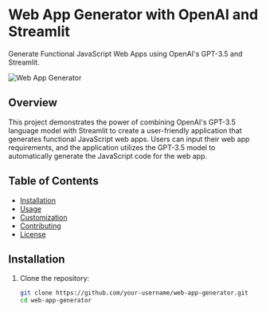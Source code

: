 # Web App Generator with OpenAI and Streamlit

Generate Functional JavaScript Web Apps using OpenAI's GPT-3.5 and Streamlit.

![Web App Generator](screenshot.png)

## Overview

This project demonstrates the power of combining OpenAI's GPT-3.5 language model with Streamlit to create a user-friendly application that generates functional JavaScript web apps. Users can input their web app requirements, and the application utilizes the GPT-3.5 model to automatically generate the JavaScript code for the web app.

## Table of Contents

- [Installation](#installation)
- [Usage](#usage)
- [Customization](#customization)
- [Contributing](#contributing)
- [License](#license)

## Installation

1. Clone the repository:

   ```bash
   git clone https://github.com/your-username/web-app-generator.git
   cd web-app-generator

